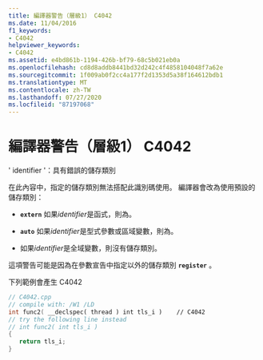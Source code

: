 ```yaml
---
title: 編譯器警告（層級1） C4042
ms.date: 11/04/2016
f1_keywords:
- C4042
helpviewer_keywords:
- C4042
ms.assetid: e4bd861b-1194-426b-bf79-68c5b021eb0a
ms.openlocfilehash: cd8d8addb8441bd32d242c4f4858104048f7a62e
ms.sourcegitcommit: 1f009ab0f2cc4a177f2d1353d5a38f164612bdb1
ms.translationtype: MT
ms.contentlocale: zh-TW
ms.lasthandoff: 07/27/2020
ms.locfileid: "87197068"
---
```

# <a name="compiler-warning-level-1-c4042"></a>編譯器警告（層級1） C4042

' identifier '：具有錯誤的儲存類別

在此內容中，指定的儲存類別無法搭配此識別碼使用。 編譯器會改為使用預設的儲存類別：

- **`extern`** 如果*identifier*是函式，則為。

- **`auto`** 如果*identifier*是型式參數或區域變數，則為。

- 如果*identifier*是全域變數，則沒有儲存類別。

這項警告可能是因為在參數宣告中指定以外的儲存類別 **`register`** 。

下列範例會產生 C4042

```cpp
// C4042.cpp
// compile with: /W1 /LD
int func2( __declspec( thread ) int tls_i )    // C4042
// try the following line instead
// int func2( int tls_i )
{
   return tls_i;
}
```
